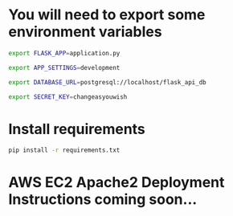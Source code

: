 # You will need to export some environment variables 

```bash
export FLASK_APP=application.py

export APP_SETTINGS=development

export DATABASE_URL=postgresql://localhost/flask_api_db

export SECRET_KEY=changeasyouwish

```
# Install requirements 

```bash
pip install -r requirements.txt
```

# AWS EC2 Apache2 Deployment Instructions coming soon... 